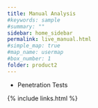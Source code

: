 ```yaml
---
title: Manual Analysis
#keywords: sample
#summary: ""
sidebar: home_sidebar
permalink: live_manual.html
#simple_map: true
#map_name: usermap
#box_number: 1
folder: product2
---
```


* Penetration Tests

{% include links.html %}
